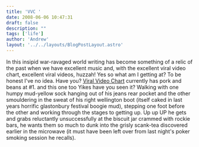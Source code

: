 ```yaml
---
title: 'VVC '
date: 2008-06-06 10:47:31
draft: false
description: ""
tags: ['life']
author: 'Andrew'
layout: '../../layouts/BlogPostLayout.astro'
---
```


In this insipid war-ravaged world writing has become something of a relic of the past when we have excellent music and, with the excellent viral video chart, excellent viral videos, huzzah! Yes so what am I getting at? To be honest I've no idea. Have you? [Viral Video Chart](http://www.viralvideochart.com/) currently has pork and beans at #1.  and this one too  Yikes have you seen it? Walking with one humpy mud-yellow sock hanging out of his jeans rear pocket and the other smouldering in the sweat of his right wellington boot (itself caked in last years horrific glastonbury festival boogie mud), stepping one foot before the other and working through the stages to getting up. Up up UP he gets and grabs reluctantly unsuccessfully at the biscuit jar crammed with rockie bars, he wants them so much to dunk into the grisly scank-tea discovered earlier in the microwave (it must have been left over from last night's poker smoking session he recalls).
